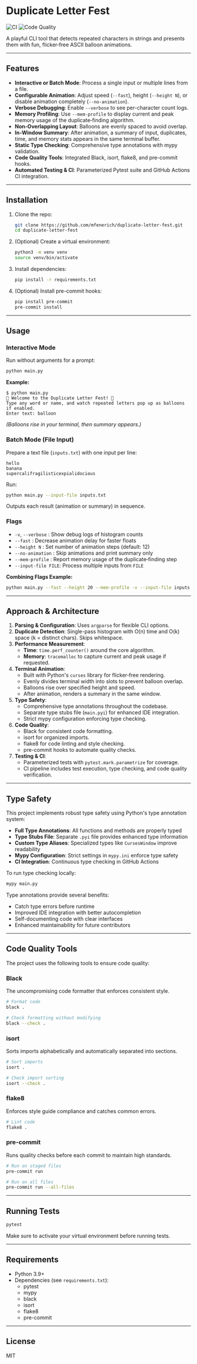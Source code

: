 # Duplicate Letter Fest

![CI](https://github.com/mfenerich/duplicate-letter-fest/actions/workflows/ci.yml/badge.svg)
![Code Quality](https://github.com/mfenerich/duplicate-letter-fest/actions/workflows/code-quality.yml/badge.svg)

A playful CLI tool that detects repeated characters in strings and presents them with fun, flicker‑free ASCII balloon animations.

---

## Features

- **Interactive or Batch Mode**: Process a single input or multiple lines from a file.
- **Configurable Animation**: Adjust speed (`--fast`), height (`--height N`), or disable animation completely (`--no-animation`).
- **Verbose Debugging**: Enable `--verbose` to see per-character count logs.
- **Memory Profiling**: Use `--mem-profile` to display current and peak memory usage of the duplicate‑finding algorithm.
- **Non‑Overlapping Layout**: Balloons are evenly spaced to avoid overlap.
- **In‑Window Summary**: After animation, a summary of input, duplicates, time, and memory stats appears in the same terminal buffer.
- **Static Type Checking**: Comprehensive type annotations with mypy validation.
- **Code Quality Tools**: Integrated Black, isort, flake8, and pre-commit hooks.
- **Automated Testing & CI**: Parameterized Pytest suite and GitHub Actions CI integration.

---

## Installation

1. Clone the repo:
   ```bash
   git clone https://github.com/mfenerich/duplicate-letter-fest.git
   cd duplicate-letter-fest
   ```
2. (Optional) Create a virtual environment:
   ```bash
   python3 -m venv venv
   source venv/bin/activate
   ```
3. Install dependencies:
   ```bash
   pip install -r requirements.txt
   ```
4. (Optional) Install pre-commit hooks:
   ```bash
   pip install pre-commit
   pre-commit install
   ```

---

## Usage

### Interactive Mode

Run without arguments for a prompt:

```bash
python main.py
```

**Example:**
```
$ python main.py
🎈 Welcome to the Duplicate Letter Fest! 🎈
Type any word or name, and watch repeated letters pop up as balloons if enabled.
Enter text: balloon
```
_(Balloons rise in your terminal, then summary appears.)_


### Batch Mode (File Input)

Prepare a text file (`inputs.txt`) with one input per line:
```
hello
banana
supercalifragilisticexpialidocious
```

Run:
```bash
python main.py --input-file inputs.txt
```

Outputs each result (animation or summary) in sequence.


### Flags

- `-v`, `--verbose`  : Show debug logs of histogram counts
- `--fast`           : Decrease animation delay for faster floats
- `--height N`       : Set number of animation steps (default: 12)
- `--no-animation`   : Skip animations and print summary only
- `--mem-profile`    : Report memory usage of the duplicate‑finding step
- `--input-file FILE`: Process multiple inputs from `FILE`

**Combining Flags Example:**
```bash
python main.py --fast --height 20 --mem-profile -v --input-file inputs.txt
```

---

## Approach & Architecture

1. **Parsing & Configuration**: Uses `argparse` for flexible CLI options.
2. **Duplicate Detection**: Single-pass histogram with O(n) time and O(k) space (k = distinct chars). Skips whitespace.
3. **Performance Measurement**:
   - **Time**: `time.perf_counter()` around the core algorithm.
   - **Memory**: `tracemalloc` to capture current and peak usage if requested.
4. **Terminal Animation**:
   - Built with Python's `curses` library for flicker‑free rendering.
   - Evenly divides terminal width into slots to prevent balloon overlap.
   - Balloons rise over specified height and speed.
   - After animation, renders a summary in the same window.
5. **Type Safety**:
   - Comprehensive type annotations throughout the codebase.
   - Separate type stubs file (`main.pyi`) for enhanced IDE integration.
   - Strict mypy configuration enforcing type checking.
6. **Code Quality**:
   - Black for consistent code formatting.
   - isort for organized imports.
   - flake8 for code linting and style checking.
   - pre-commit hooks to automate quality checks.
7. **Testing & CI**:
   - Parameterized tests with `pytest.mark.parametrize` for coverage.
   - CI pipeline includes test execution, type checking, and code quality verification.

---

## Type Safety

This project implements robust type safety using Python's type annotation system:

- **Full Type Annotations**: All functions and methods are properly typed
- **Type Stubs File**: Separate `.pyi` file provides enhanced type information
- **Custom Type Aliases**: Specialized types like `CursesWindow` improve readability
- **Mypy Configuration**: Strict settings in `mypy.ini` enforce type safety
- **CI Integration**: Continuous type checking in GitHub Actions

To run type checking locally:

```bash
mypy main.py
```

Type annotations provide several benefits:
- Catch type errors before runtime
- Improved IDE integration with better autocompletion
- Self-documenting code with clear interfaces
- Enhanced maintainability for future contributors

---

## Code Quality Tools

The project uses the following tools to ensure code quality:

### Black

The uncompromising code formatter that enforces consistent style.

```bash
# Format code
black .

# Check formatting without modifying
black --check .
```

### isort

Sorts imports alphabetically and automatically separated into sections.

```bash
# Sort imports
isort .

# Check import sorting
isort --check .
```

### flake8

Enforces style guide compliance and catches common errors.

```bash
# Lint code
flake8 .
```

### pre-commit

Runs quality checks before each commit to maintain high standards.

```bash
# Run on staged files
pre-commit run

# Run on all files
pre-commit run --all-files
```

---

## Running Tests

```bash
pytest
```

Make sure to activate your virtual environment before running tests.

---

## Requirements

- Python 3.9+
- Dependencies (see `requirements.txt`):
  - pytest
  - mypy
  - black
  - isort
  - flake8
  - pre-commit

---

## License

MIT
